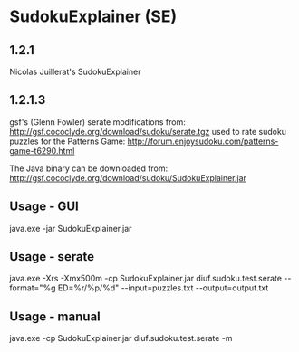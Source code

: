 # SudokuExplainer (SE)

## 1.2.1

Nicolas Juillerat's SudokuExplainer

## 1.2.1.3

gsf's (Glenn Fowler) serate modifications from: http://gsf.cococlyde.org/download/sudoku/serate.tgz used to rate sudoku puzzles for the Patterns Game: http://forum.enjoysudoku.com/patterns-game-t6290.html

The Java binary can be downloaded from: http://gsf.cococlyde.org/download/sudoku/SudokuExplainer.jar

## Usage - GUI

  java.exe -jar SudokuExplainer.jar

## Usage - serate

  java.exe -Xrs -Xmx500m -cp SudokuExplainer.jar diuf.sudoku.test.serate --format="%g ED=%r/%p/%d" --input=puzzles.txt --output=output.txt

## Usage - manual

  java.exe -cp SudokuExplainer.jar diuf.sudoku.test.serate -m


